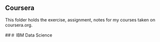 ## Coursera
This folder holds the exercise, assignment, notes for my courses taken on coursera.org. 

##＃ IBM Data Science

<!--stackedit_data:
eyJoaXN0b3J5IjpbLTExMTY5NzcwNjldfQ==
-->